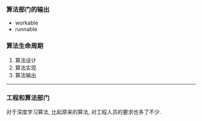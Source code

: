 ### 算法部门的输出

- workable 
- runnable

### 算法生命周期
1. 算法设计
2. 算法实现
3. 算法输出

---

### 工程和算法部门

对于深度学习算法, 比起原来的算法, 对工程人员的要求也多了不少.
